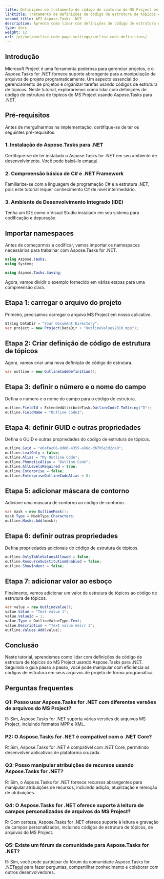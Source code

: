 ```yaml
---
title: Definições de tratamento de código de contorno do MS Project em Aspose.Tasks
linktitle: Tratamento de definições de código de estrutura de tópicos em Aspose.Tasks
second_title: API Aspose.Tasks .NET
description: Aprenda como lidar com definições de código de estrutura de tópicos do MS Project usando Aspose.Tasks for .NET, capacitando seus aplicativos de gerenciamento de projetos.
type: docs
weight: 12
url: /pt/net/outline-code-page-settings/outline-code-definitions/
---
```

## Introdução
Microsoft Project é uma ferramenta poderosa para gerenciar projetos, e o Aspose.Tasks for .NET fornece suporte abrangente para a manipulação de arquivos de projeto programaticamente. Um aspecto essencial do gerenciamento de projetos é organizar tarefas usando códigos de estrutura de tópicos. Neste tutorial, exploraremos como lidar com definições de código de estrutura de tópicos do MS Project usando Aspose.Tasks para .NET.
## Pré-requisitos
Antes de mergulharmos na implementação, certifique-se de ter os seguintes pré-requisitos:
### 1. Instalação do Aspose.Tasks para .NET
 Certifique-se de ter instalado o Aspose.Tasks for .NET em seu ambiente de desenvolvimento. Você pode baixá-lo em[aqui](https://releases.aspose.com/tasks/net/).
### 2. Compreensão básica de C# e .NET Framework
Familiarize-se com a linguagem de programação C# e a estrutura .NET, pois este tutorial requer conhecimento C# de nível intermediário.
### 3. Ambiente de Desenvolvimento Integrado (IDE)
Tenha um IDE como o Visual Studio instalado em seu sistema para codificação e depuração.
## Importar namespaces
Antes de começarmos a codificar, vamos importar os namespaces necessários para trabalhar com Aspose.Tasks for .NET.
```csharp
using Aspose.Tasks;
using System;

using Aspose.Tasks.Saving;
```
Agora, vamos dividir o exemplo fornecido em várias etapas para uma compreensão clara.
## Etapa 1: carregar o arquivo do projeto
Primeiro, precisamos carregar o arquivo MS Project em nosso aplicativo.
```csharp
String DataDir = "Your Document Directory";
var project = new Project(DataDir + "OutlineValues2010.mpp");
```
## Etapa 2: Criar definição de código de estrutura de tópicos
Agora, vamos criar uma nova definição de código de estrutura.
```csharp
var outline = new OutlineCodeDefinition();
```
## Etapa 3: definir o número e o nome do campo
Defina o número e o nome do campo para o código de estrutura.
```csharp
outline.FieldId = ExtendedAttributeTask.OutlineCode7.ToString("D");
outline.FieldName = "Outline Code1";
```
## Etapa 4: definir GUID e outras propriedades
Defina o GUID e outras propriedades do código de estrutura de tópicos.
```csharp
outline.Guid = "e6afac06-0d86-4359-a96c-db705e3d2ca8";
outline.LeafOnly = false;
outline.Alias = "My Outline Code";
outline.PhoneticAlias = "Outline Code";
outline.AllLevelsRequired = true;
outline.Enterprise = false;
outline.EnterpriseOutlineCodeAlias = 0;
```
## Etapa 5: adicionar máscara de contorno
Adicione uma máscara de contorno ao código de contorno.
```csharp
var mask = new OutlineMask();
mask.Type = MaskType.Characters;
outline.Masks.Add(mask);
```
## Etapa 6: definir outras propriedades
Defina propriedades adicionais do código de estrutura de tópicos.
```csharp
outline.OnlyTableValuesAllowed = false;
outline.ResourceSubstitutionEnabled = false;
outline.ShowIndent = false;
```
## Etapa 7: adicionar valor ao esboço
Finalmente, vamos adicionar um valor de estrutura de tópicos ao código de estrutura de tópicos.
```csharp
var value = new OutlineValue();
value.Value = "Text value 1";
value.ValueId = 1;
value.Type = OutlineValueType.Text;
value.Description = "Text value descr 1";
outline.Values.Add(value);
```
## Conclusão
Neste tutorial, aprendemos como lidar com definições de código de estrutura de tópicos do MS Project usando Aspose.Tasks para .NET. Seguindo o guia passo a passo, você pode manipular com eficiência os códigos de estrutura em seus arquivos de projeto de forma programática.
## Perguntas frequentes
### Q1: Posso usar Aspose.Tasks for .NET com diferentes versões de arquivos do MS Project?
R: Sim, Aspose.Tasks for .NET suporta várias versões de arquivos MS Project, incluindo formatos MPP e XML.
### P2: O Aspose.Tasks for .NET é compatível com o .NET Core?
R: Sim, Aspose.Tasks for .NET é compatível com .NET Core, permitindo desenvolver aplicativos de plataforma cruzada.
### Q3: Posso manipular atribuições de recursos usando Aspose.Tasks for .NET?
R: Sim, o Aspose.Tasks for .NET fornece recursos abrangentes para manipular atribuições de recursos, incluindo adição, atualização e remoção de atribuições.
### Q4: O Aspose.Tasks for .NET oferece suporte à leitura de campos personalizados de arquivos do MS Project?
R: Com certeza, Aspose.Tasks for .NET oferece suporte à leitura e gravação de campos personalizados, incluindo códigos de estrutura de tópicos, de arquivos do MS Project.
### Q5: Existe um fórum da comunidade para Aspose.Tasks for .NET?
 R: Sim, você pode participar do fórum da comunidade Aspose.Tasks for .NET[aqui](https://forum.aspose.com/c/tasks/15) para fazer perguntas, compartilhar conhecimento e colaborar com outros desenvolvedores.